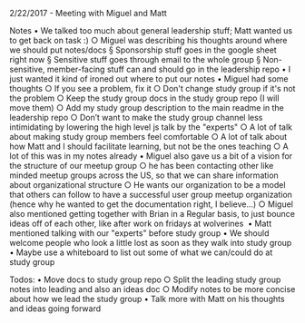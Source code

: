 2/22/2017 - Meeting with Miguel and Matt

Notes
	• We talked too much about general leadership stuff; Matt wanted us to get back on task :)
		○ Miguel was describing his thoughts around where we should put notes/docs
			§ Sponsorship stuff goes in the google sheet right now
			§ Sensitive stuff goes through email to the whole group
			§ Non-sensitive, member-facing stuff can and should go in the leadership repo
	• I just wanted it kind of ironed out where to put our notes
	• Miguel had some thoughts
		○ If you see a problem, fix it
		○ Don't change study group if it's not the problem
		○ Keep the study group docs in the study group repo (I will move them)
		○ Add my study group description to the main readme in the leadership repo
		○ Don’t want to make the study group channel less intimidating by lowering the high level js talk by the "experts"
		○ A lot of talk about making study group members feel comfortable
		○ A lot of talk about how Matt and I should facilitate learning, but not be the ones teaching
		○ A lot of this was in my notes already
	• Miguel also gave us a bit of a vision for the structure of our meetup group
		○ he has been contacting other like minded meetup groups across the US, so that we can share information about organizational structure
		○ He wants our organization to be a model that others can follow to have a successful user group meetup organization (hence why he wanted to get the documentation right, I believe...)
		○ Miguel also mentioned getting together with Brian in a Regular basis, to just bounce ideas off of each other, like after work on fridays at wolverines 
	• Matt mentioned talking with our "experts" before study group
	• We should welcome people who look a little lost as soon as they walk into study group
	• Maybe use a whiteboard to list out some of what we can/could do at study group

Todos:
	• Move docs to study group repo
		○ Split the leading study group notes into leading and also an ideas doc
		○ Modify notes to be more concise about how we lead the study group
	• Talk more with Matt on his thoughts and ideas going forward

